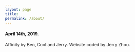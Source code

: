 ```yaml
---
layout: page
title: 
permalink: /about/
---
```

<h4>  April 14th, 2019. </h4> 
 Affinity by Ben, Cool and Jerry. Website coded by Jerry Zhou.



